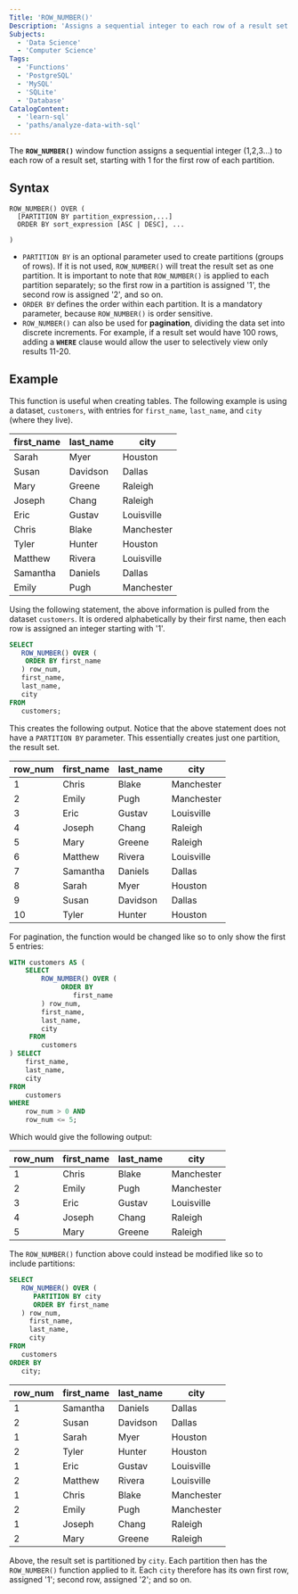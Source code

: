 ```yaml
---
Title: 'ROW_NUMBER()'
Description: 'Assigns a sequential integer to each row of a result set.'
Subjects:
  - 'Data Science'
  - 'Computer Science'
Tags:
  - 'Functions'
  - 'PostgreSQL'
  - 'MySQL'
  - 'SQLite'
  - 'Database'
CatalogContent:
  - 'learn-sql'
  - 'paths/analyze-data-with-sql'
---
```


The **`ROW_NUMBER()`** window function assigns a sequential integer (1,2,3...) to each row of a result set, starting with 1 for the first row of each partition.

## Syntax

```pseudo
ROW_NUMBER() OVER (
  [PARTITION BY partition_expression,...]
  ORDER BY sort_expression [ASC | DESC], ...

)
```

* `PARTITION BY` is an optional parameter used to create partitions (groups of rows). If it is not used, `ROW_NUMBER()` will treat the result set as one partition. It is important to note that `ROW_NUMBER()` is applied to each partition separately; so the first row in a partition is assigned '1', the second row is assigned '2', and so on.
* `ORDER BY` defines the order within each partition. It is a mandatory parameter, because `ROW_NUMBER()` is order sensitive.
* `ROW_NUMBER()` can also be used for **pagination**, dividing the data set into discrete increments. For example, if a result set would have 100 rows, adding a **`WHERE`** clause would allow the user to selectively view only results 11-20.

## Example

This function is useful when creating tables. The following example is using a dataset, `customers`, with entries for `first_name`, `last_name`, and `city` (where they live).

| first_name | last_name | city         |
| ---        | ---       | ---          |
| Sarah      | Myer      | Houston      |
| Susan      | Davidson  | Dallas       |
| Mary       | Greene    | Raleigh      |
| Joseph     | Chang     | Raleigh      |
| Eric       | Gustav    | Louisville   |
| Chris      | Blake     | Manchester   |
| Tyler      | Hunter    | Houston      |
| Matthew    | Rivera    | Louisville   |
| Samantha   | Daniels   | Dallas       |
| Emily      | Pugh      | Manchester   |

Using the following statement, the above information is pulled from the dataset `customers`. It is ordered alphabetically by their first name, then each row is assigned an integer starting with '1'.

```sql
SELECT 
   ROW_NUMBER() OVER (
	ORDER BY first_name
   ) row_num,
   first_name, 
   last_name, 
   city
FROM 
   customers;
```

This creates the following output. Notice that the above statement does not have a `PARTITION BY` parameter. This essentially creates just one partition, the result set.

| row_num | first_name | last_name | city        |
| ---     | ---        | ---       | ---         |
| 1       | Chris      | Blake     | Manchester  |
| 2       | Emily      | Pugh      | Manchester  |
| 3       | Eric       | Gustav    | Louisville  |
| 4       | Joseph     | Chang     | Raleigh     |
| 5       | Mary       | Greene    | Raleigh     |
| 6       | Matthew    | Rivera    | Louisville  |
| 7       | Samantha   | Daniels   | Dallas      |
| 8       | Sarah      | Myer      | Houston     |
| 9       | Susan      | Davidson  | Dallas      |
| 10      | Tyler      | Hunter    | Houston     |

For pagination, the function would be changed like so to only show the first 5 entries:

```sql
WITH customers AS (
    SELECT 
        ROW_NUMBER() OVER (
             ORDER BY 
                first_name
        ) row_num, 
        first_name, 
        last_name,
        city
     FROM 
        customers
) SELECT 
    first_name, 
    last_name,
    city
FROM 
    customers
WHERE 
    row_num > 0 AND 
    row_num <= 5;
```

Which would give the following output:

| row_num | first_name | last_name | city        |
| ---     | ---        | ---       | ---         |
| 1       | Chris      | Blake     | Manchester  |
| 2       | Emily      | Pugh      | Manchester  |
| 3       | Eric       | Gustav    | Louisville  |
| 4       | Joseph     | Chang     | Raleigh     |
| 5       | Mary       | Greene    | Raleigh     |

The `ROW_NUMBER()` function above could instead be modified like so to include partitions:

```sql
SELECT 
   ROW_NUMBER() OVER (
      PARTITION BY city
      ORDER BY first_name
   ) row_num,
     first_name, 
     last_name, 
     city
FROM 
   customers
ORDER BY 
   city;
```

| row_num | first_name | last_name | city        |
| ---     | ---        | ---       | ---         |
| 1       | Samantha   | Daniels   | Dallas      |
| 2       | Susan      | Davidson  | Dallas      |
| 1       | Sarah      | Myer      | Houston     |
| 2       | Tyler      | Hunter    | Houston     |
| 1       | Eric       | Gustav    | Louisville  |
| 2       | Matthew    | Rivera    | Louisville  |
| 1       | Chris      | Blake     | Manchester  |
| 2       | Emily      | Pugh      | Manchester  |
| 1       | Joseph     | Chang     | Raleigh     |
| 2       | Mary       | Greene    | Raleigh     |

Above, the result set is partitioned by `city`. Each partition then has the `ROW_NUMBER()` function applied to it. Each `city` therefore has its own first row, assigned '1'; second row, assigned '2'; and so on.
